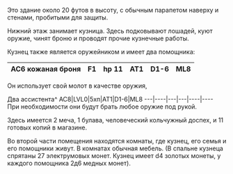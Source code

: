 Это здание около 20 футов в высоту, с обычным парапетом наверху и стенами, пробитыми для защиты. 

Нижний этаж занимает кузница. Здесь подковывают лошадей, куют оружие, чинят броню и проводят прочие кузнечные работы. 

Кузнец также является оружейником и имеет два помощника:

AC6 кожаная броня|F1|hp 11|AT1|D1-6|ML8
-----------------|--|-----|---|----|----
Он использует свой молот в качестве оружия, 

Два ассистента^
AC8|LVL0|5хп|AT1|D1-6|ML8
---|----|---|---|----|----
При необходимости они будут брать любое оружие под рукой.

Здесь имеется 2 меча, 1 булава, человеческий кольчужный доспех, и 11 готовых копий в магазине. 

Во второй части помещения находятся комнаты, где кузнец, его семья и его помощники живут. В комнатах обычная мебель. (В спальне кузнеца спрятаны 27 электрумовых монет. Кузнец имеет d4 золотых монеты, у каждого помощника 2д6 медных монет).